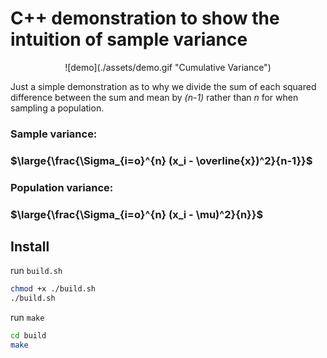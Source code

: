 # C++ demonstration to show the intuition of sample variance

<p align="center">
![demo](./assets/demo.gif "Cumulative Variance")
</p>

Just a simple demonstration as to why we divide the sum of each squared difference between the sum and mean by *(n-1)* rather than *n* for when sampling a population. 

### Sample variance:
### $\large{\frac{\Sigma_{i=o}^{n} (x_i - \overline{x})^2}{n-1}}$

### Population variance:
### $\large{\frac{\Sigma_{i=o}^{n} (x_i - \mu)^2}{n}}$

## Install
run `build.sh`
```bash
chmod +x ./build.sh
./build.sh

```
run `make`
```bash
cd build
make
```